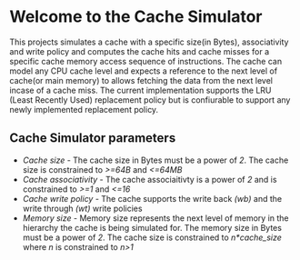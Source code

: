 # Welcome to the Cache Simulator

This projects simulates a cache with a specific size(in Bytes), associativity and write policy and computes the cache hits and cache misses for a specific cache memory access sequence of instructions. The cache can model any CPU cache level and expects a reference to the next level of cache(or main memory) to allows fetching the data from the next level incase of a cache miss. The current implementation supports the LRU (Least Recently Used) replacement policy but is confiurable to support any newly implemented replacement policy.

## Cache Simulator parameters
* *Cache size* - The cache size in Bytes must be a power of *2*. The cache size is constrained to *>=64B* and *<=64MB*
* *Cache associativity* - The cache associaitivty is a power of *2* and is constrained to *>=1* and *<=16*
* *Cache write policy* - The cache supports the write back *(wb)* and the write through *(wt)* write policies
* *Memory size* - Memory size represents the next level of memory in the hierarchy the cache is being simulated for. The memory size in Bytes must be a power of *2*. The cache size is constrained to *n\*cache_size* where *n* is constrained to *n>1* 